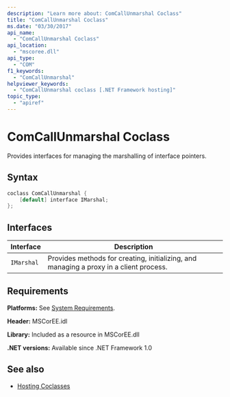 ```yaml
---
description: "Learn more about: ComCallUnmarshal Coclass"
title: "ComCallUnmarshal Coclass"
ms.date: "03/30/2017"
api_name:
  - "ComCallUnmarshal Coclass"
api_location:
  - "mscoree.dll"
api_type:
  - "COM"
f1_keywords:
  - "ComCallUnmarshal"
helpviewer_keywords:
  - "ComCallUnmarshal coclass [.NET Framework hosting]"
topic_type:
  - "apiref"
---
```

# ComCallUnmarshal Coclass

Provides interfaces for managing the marshalling of interface pointers.

## Syntax

```cpp
coclass ComCallUnmarshal {
    [default] interface IMarshal;
};
```

## Interfaces

|Interface|Description|
|---------------|-----------------|
|`IMarshal`|Provides methods for creating, initializing, and managing a proxy in a client process.|

## Requirements

 **Platforms:** See [System Requirements](../../../framework/get-started/system-requirements.md).

 **Header:** MSCorEE.idl

 **Library:** Included as a resource in MSCorEE.dll

 **.NET versions:** Available since .NET Framework 1.0

## See also

- [Hosting Coclasses](hosting-coclasses.md)
